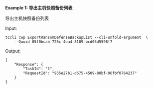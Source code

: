 **Example 1: 导出主机快照备份列表**

导出主机快照备份列表

Input: 

```
tccli cwp ExportRansomDefenseBackupList --cli-unfold-argument  \
    --Quuid 05f0bcab-726c-4ea4-8109-bcd03d5598f7
```

Output: 
```
{
    "Response": {
        "TaskId": "1",
        "RequestId": "935e27b1-d675-4509-80bf-96fbf0764237"
    }
}
```

